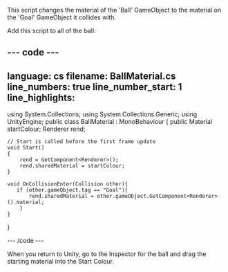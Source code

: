 This script changes the material of the 'Ball' GameObject to the material on the 'Goal' GameObject it collides with.

Add this script to all of the ball:  

--- code ---
---
language: cs
filename: BallMaterial.cs
line_numbers: true
line_number_start: 1
line_highlights:
---
using System.Collections;
using System.Collections.Generic;
using UnityEngine;
public class BallMaterial : MonoBehaviour
{
    public Material startColour;
    Renderer rend;

    // Start is called before the first frame update
    void Start()
    {
        rend = GetComponent<Renderer>();
        rend.sharedMaterial = startColour;
    }

    void OnCollisionEnter(Collision other){
       if (other.gameObject.tag == "Goal"){
           rend.sharedMaterial = other.gameObject.GetComponent<Renderer>().material;
       	}
	}
}

--- /code ---

When you return to Unity, go to the Inspector for the ball and drag the starting material into the Start Colour.
